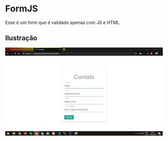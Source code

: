 # FormJS
Esse é um form que é validado apenas com JS e HTML 

## Ilustração
<img src="./src/assets/img/print.png"/>